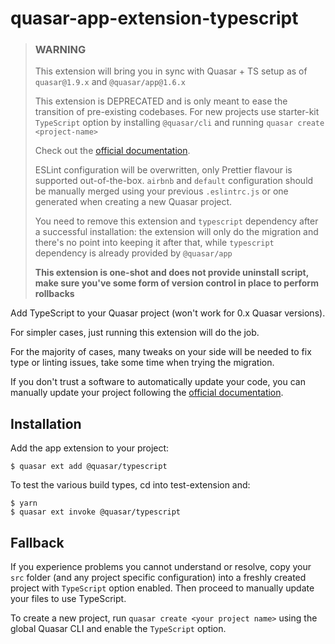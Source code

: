 # quasar-app-extension-typescript

> ### WARNING
>
> This extension will bring you in sync with Quasar + TS setup as of `quasar@1.9.x` and `@quasar/app@1.6.x`
>
> This extension is DEPRECATED and is only meant to ease the transition of pre-existing codebases. For new projects use starter-kit `TypeScript` option by installing `@quasar/cli` and running `quasar create <project-name>`
>
> Check out the [official documentation](https://quasar.dev/quasar-cli/installation).
>
> ESLint configuration will be overwritten, only Prettier flavour is supported out-of-the-box.
> `airbnb` and `default` configuration should be manually merged using your previous `.eslintrc.js` or one generated when creating a new Quasar project.
>
> You need to remove this extension and `typescript` dependency after a successful installation: the extension will only do the migration and there's no point into keeping it after that, while `typescript` dependency is already provided by `@quasar/app`
>
> **This extension is one-shot and does not provide uninstall script, make sure you've some form of version control in place to perform rollbacks**

Add TypeScript to your Quasar project (won't work for 0.x Quasar versions).

For simpler cases, just running this extension will do the job.

For the majority of cases, many tweaks on your side will be needed to fix type or linting issues, take some time when trying the migration.

If you don't trust a software to automatically update your code, you can manually update your project following the [official documentation](https://quasar.dev/quasar-cli/cli-documentation/supporting-ts#Installation-of-TypeScript-Support).

## Installation

Add the app extension to your project:

```shell
$ quasar ext add @quasar/typescript
```

To test the various build types, cd into test-extension and:

```
$ yarn
$ quasar ext invoke @quasar/typescript
```

## Fallback

If you experience problems you cannot understand or resolve, copy your `src` folder (and any project specific configuration) into a freshly created project with `TypeScript` option enabled.
Then proceed to manually update your files to use TypeScript.

To create a new project, run `quasar create <your project name>` using the global Quasar CLI and enable the `TypeScript` option.

